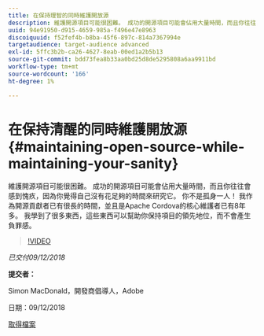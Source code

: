 ```yaml
---
title: 在保持理智的同時維護開放源
description: 維護開源項目可能很困難。 成功的開源項目可能會佔用大量時間，而且你往往會感到愧疚，因為你覺得自己沒有花足夠的時間來研究它。 瞭解一些可以幫助您保持項目高度而無愧疚感的東西。
uuid: 94e91950-d915-4659-985a-f496e47e8963
discoiquuid: f52fef4b-b8ba-45f6-897c-814a7367994e
targetaudience: target-audience advanced
exl-id: 5ffc3b2b-ca26-4627-8eab-00ed1a2b5b13
source-git-commit: bdd73fea8b33aa0bd25d8de5295808a6aa9911bd
workflow-type: tm+mt
source-wordcount: '166'
ht-degree: 1%

---
```


# 在保持清醒的同時維護開放源{#maintaining-open-source-while-maintaining-your-sanity}

維護開源項目可能很困難。 成功的開源項目可能會佔用大量時間，而且你往往會感到愧疚，因為你覺得自己沒有花足夠的時間來研究它。 你不是孤身一人！ 我作為開源貢獻者已有很長的時間，並且是Apache Cordova的核心維護者已有8年多。 我學到了很多東西，這些東西可以幫助你保持項目的領先地位，而不會產生負罪感。

>[!VIDEO](https://video.tv.adobe.com/v/23713/?quality=9)

*已交付09/12/2018*

**提交者：**

Simon MacDonald，開發商倡導人，Adobe

日期：09/12/2018

[取得檔案](assets/maintaining-open-source-while-maintaining-your-sanity-gems-091218.pdf)

<!--
[Get back to the Overview](https://helpx.adobe.com/experience-manager/kt/eseminars/gems/aem-index.html)
-->
